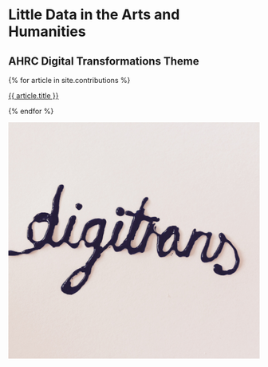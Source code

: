 # Little Data in the Arts and Humanities
## AHRC Digital Transformations Theme

{% for article in site.contributions %}

<a href="{{ article.path }}">{{ article.title }}</a>

{% endfor %}

![Image](contributions/Images/CoverImage2.jpeg)

